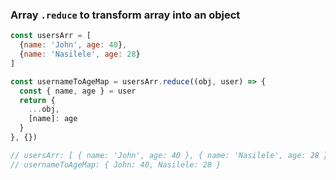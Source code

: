 ### Array `.reduce` to transform array into an object

```js
const usersArr = [
  {name: 'John', age: 40},
  {name: 'Nasilele', age: 28}
]

const usernameToAgeMap = usersArr.reduce((obj, user) => {
  const { name, age } = user
  return {
    ...obj,
    [name]: age
  }
}, {})

// usersArr: [ { name: 'John', age: 40 }, { name: 'Nasilele', age: 28 } ]
// usernameToAgeMap: { John: 40, Nasilele: 28 }
```
